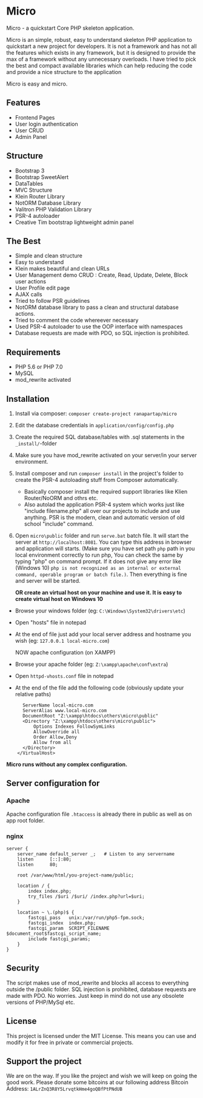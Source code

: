 
# Micro

Micro - a quickstart Core PHP skeleton application.

Micro is an simple, robust, easy to understand skeleton PHP application to quickstart a new project for developers. It is not a framework and has not all the features which exists in any framework, but it is designed to provide the max of a framework without any unnecessary overloads. I have tried to pick the best and compact available libraries which can help reducing the code and provide a nice structure to the application

Micro is easy and micro.

## Features
- Frontend Pages
- User login authentication
- User CRUD
- Admin Panel

## Structure
- Bootstrap 3
- Bootstrap SweetAlert
- DataTables
- MVC Structure
- Klein Router Library
- NotORM Database Library
- Valitron PHP Validation Library
- PSR-4 autoloader
- Creative Tim bootstrap lightweight admin panel

 ## The Best
- Simple and clean structure
- Easy to understand
- Klein makes beautiful and clean URLs
- User Management demo CRUD : Create, Read, Update, Delete, Block user actions
- User Profile edit page
- AJAX calls
- Tried to follow PSR guidelines
- NotORM database library to pass a clean and structural database actions.
- Tried to comment the code whereever necessary
- Used PSR-4 autoloader to use the OOP interface with namespaces
- Database requests are made with PDO, so SQL injection is prohibited.

## Requirements

- PHP 5.6 or PHP 7.0
- MySQL
- mod_rewrite activated

## Installation

1. Install via composer:
`composer create-project ranapartap/micro`
2. Edit the database credentials in `application/config/config.php`
3. Create the required SQL database/tables with .sql statements in the `_install/`-folder
4. Make sure you have mod_rewrite activated on your server/in your server environment.
5. Install composer and run `composer install` in the project's folder to create the PSR-4 autoloading stuff from Composer automatically.
	- Basically composer install the required support libraries like Klien Router/NoORM and othrs etc.
	- Also autolad the application PSR-4  system which works just like "include filename.php" all over our projects to include and use anything. PSR is the modern, clean and automatic version of old school "include" command.
6. Open `micro\public` folder and run `serve.bat` batch file. It will start the server at `http://localhost:8081`. You can type this address in browser and application will starts. (Make sure you have set path `php` path in you local environment correctly to run php, You can check the same by typing "php" on command prompt. If it does not give any error like (Windows 10) `php is not recognized as an internal or external command, operable program or batch file.)`. Then everything is fine and server will be started.

    **OR create an virtual host on your machine and use it. It is easy to create virtual host on Windows 10**
  - Browse your windows folder (eg: `C:\Windows\System32\drivers\etc`)
  - Open "hosts" file in notepad
  - At the end of file just add your local server address and hostname you wish
      (eg: `127.0.0.1 local-micro.com`)

    NOW apache configuration (on XAMPP)
  - Browse your apache folder (eg: `Z:\xampp\apache\conf\extra`)
  - Open `httpd-vhosts.conf` file in notepad
  - At the end of the file add the following code (obviously update your relative paths)
```<VirtualHost *:80>
      ServerName local-micro.com
      ServerAlias www.local-micro.com
      DocumentRoot "Z:\xampp\htdocs\others\micro\public"
      <Directory "Z:\xampp\htdocs\others\micro\public">
          Options Indexes FollowSymLinks
          AllowOverride all
          Order Allow,Deny
          Allow from all
      </Directory>
    </VirtualHost>
```

**Micro runs without any complex configuration.**

## Server configuration for
### Apache
Apache configuration file `.htaccess` is already there in public as well as on app root folder.

### nginx

```nginx
server {
    server_name default_server _;   # Listen to any servername
    listen      [::]:80;
    listen      80;

    root /var/www/html/you-project-name/public;

    location / {
        index index.php;
        try_files /$uri /$uri/ /index.php?url=$uri;
    }

    location ~ \.(php)$ {
        fastcgi_pass   unix:/var/run/php5-fpm.sock;
        fastcgi_index  index.php;
        fastcgi_param  SCRIPT_FILENAME $document_root$fastcgi_script_name;
        include fastcgi_params;
    }
}
```

## Security

The script makes use of mod_rewrite and blocks all access to everything outside the /public folder.
SQL injection is prohibited, database requests are made with PDO. No worries.
Just keep in mind do not use any obsolete versions of PHP/MySql etc.

## License

This project is licensed under the MIT License.
This means you can use and modify it for free in private or commercial projects.

## Support the project

We are on the way. If you like the project and wish we will keep on going the good work. Please donate some bitcoins at our following address Bitcoin Address: `1ALrZnQ3R8Y5LrvqtkHme4goQBfPtPNdUB`
